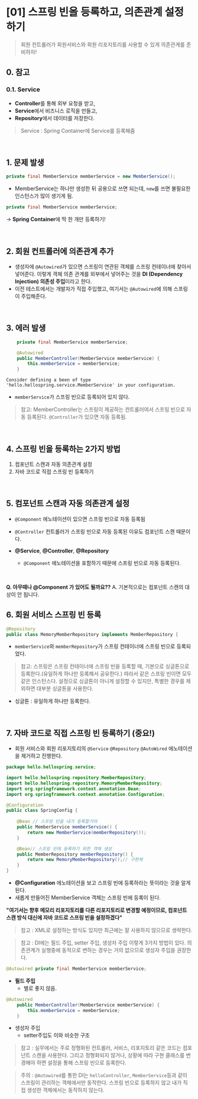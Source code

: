 # [01] 스프링 빈을 등록하고, 의존관계 설정하기

> 회원 컨트롤러가 회원서비스와 회원 리포지토리를 사용할 수 있게 의존관계를 준비하자!

## 0. 참고
### 0.1. Service
- **Controller**를 통해 외부 요청을 받고,
- **Service**에서 비즈니스 로직을 만들고,
- **Repository**에서 데이터를 저장한다.

> Service : Spring Container에 Service를 등록해줌

<br>

## 1. 문제 발생
```java
private final MemberService memberService = new MemberService();
```
- MemberService는 하나만 생성한 뒤 공용으로 쓰면 되는데, `new`를 쓰면 불필요한 인스턴스가 많이 생기게 됨.

```java
private final MemberService memberService;
```
-> **Spring Container**에 딱 한 개만 등록하기!

<br>

## 2. 회원 컨트롤러에 의존관계 추가
- 생성자에 `@Autowired`가 있으면 스프링이 연관된 객체를 스프링 컨테이너에 찾아서 넣어준다. 이렇게 객체 의존 관계를 외부에서 넣어주는 것을 **DI (Dependency Injection) 의존성 주입**이라고 한다.
- 이전 테스트에서는 개발자가 직접 주입했고, 여기서는 `@Autowired`에 의해 스프링이 주입해준다.

<br>

## 3. 에러 발생
```java
    private final MemberService memberService;

    @Autowired
    public MemberController(MemberService memberService) {
        this.memberService = memberService;
    }
```
```
Consider defining a been of type 'hello.hellospring.service.MemberService' in your configuration.
```
- `memberService`가 스프링 빈으로 등록되어 있지 않다.

> 참고: MemberController는 스프링이 제공하는 컨트롤러여서 스프링 빈으로 자동 등록된다.
`@Controller`가 있으면 자동 등록됨.

<br>

## 4. 스프링 빈을 등록하는 2가지 방법
1. 컴포넌트 스캔과 자동 의존관계 설정
2. 자바 코드로 직접 스프링 빈 등록하기

<br>

## 5. 컴포넌트 스캔과 자동 의존관계 설정
- `@Component` 에노테이션이 있으면 스프링 빈으로 자동 등록됨
- `@Controller` 컨트롤러가 스프링 빈으로 자동 등록된 이유도 컴포넌트 스캔 때문이다.

- **@Service**, **@Controller**, **@Repository**
    - `@Component` 에노테이션을 포함하기 때문에 스프링 빈으로 자동 등록된다.

<br>

**Q. 아무때나 @Component 가 있어도 될까요??**
A. 기본적으로는 컴포넌트 스캔의 대상이 안 됩니다.

## 6. 회원 서비스 스프링 빈 등록
```java
@Repository
public class MemoryMemberRepository implements MemberRepository {
```
- `memberService`와 `memberRepository`가 스프링 컨테이너에 스프링 빈으로 등록되었다.

> 참고: 스프링은 스프링 컨테이너에 스프링 빈을 등록할 때, 기본으로 싱글톤으로 등록한다.(유일하게 하나만 등록해서 공유한다.)
따라서 같은 스프링 빈이면 모두 같은 인스턴스다.
설정으로 싱글톤이 아니게 설정할 수 있지만, 특별한 경우를 제외하면 대부분 싱글톤을 사용한다.

- 싱글톤 : 유일하게 하나만 등록한다.

<br>

## 7. 자바 코드로 직접 스프링 빈 등록하기 (중요!)
- 회원 서비스와 회원 리포지토리의 `@Service` `@Repository` `@AutoWired` 에노테이션을 제거하고 진행한다.

```java
package hello.hellospring.service;

import hello.hellospring.repository.MemberRepository;
import hello.hellospring.repository.MemoryMemberRepository;
import org.springframework.context.annotation.Bean;
import org.springframework.context.annotation.Configuration;

@Configuration
public class SpringConfig {
    
    @Bean // 스프링 빈을 내가 등록할거야
    public MemberService memberService() {
        return new MemberService(memberRepository());
    }

    @Bean// 스프링 빈에 등록하기 위한 객체 생성
    public MemberRepository memberRepository() {
        return new MemoryMemberRepository();// 구현체
    }
}
```
- **@Configuration** 에노테이션을 보고 스프링 빈에 등록하라는 뜻이라는 것을 알게 된다.
- 새롭게 만들어진 MemberService 객체는 스프링 빈에 등록이 된다.

**"여기서는 향후 메모리 리포지토리를 다른 리포지토리로 변경할 예정이므로, 컴포넌트 스캔 방식 대신에 자바 코드로 스프링 빈을 설정하겠다"**

> 참고 : XML로 설정하는 방식도 있지만 최근에는 잘 사용하지 않으므로 생략한다.

> 참고 : DI에는 필드 주입, setter 주입, 생성자 주입 이렇게 3가지 방법이 있다. 의존관계가 실행중에 동적으로 변하는 경우는 거의 없으므로 생성자 주입을 권장한다.

```java
@Autowired private final MemberService memberService;
```
- **필드 주입**
    - 별로 좋지 않음.

```java
@Autowired
    public MemberController(MemberService memberService) {
        this.memberService = memberService;
    }
```
- 생성자 주입
    - setter주입도 이와 비슷한 구조

> 참고 : 실무에서는 주로 정형화된 컨트롤러, 서비스, 리포지토리 같은 코드는 컴포넌트 스캔을 사용한다. 그리고 정형화되지 않거나, 상황에 따라 구현 클래스를 변경해야 하면 설정을 통해 스프링 빈으로 등록한다.

> 주의 : `@Autowired`를 통한 DI는 `helloController`, `MemberService`등과 같이 스프링이 관리하는 객체에서만 동작한다. 스프링 빈으로 등록하지 않고 내가 직접 생성한 객체에서는 동작하지 않는다.
